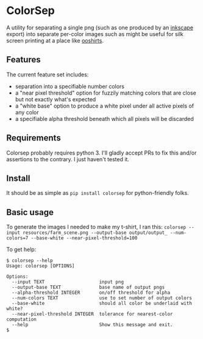 # ColorSep
A utility for separating a single png (such as one produced by an [inkscape](https://inkscape.org/) export) into
separate per-color images such as might be useful for silk screen printing at a place like
[ooshirts](http://www.ooshirts.com).

## Features
The current feature set includes:
- separation into a specifiable number colors
- a "near pixel threshold" option for fuzzily matching colors that are close but not exactly what's expected
- a "white base" option to produce a white pixel under all active pixels of any color
- a specifiable alpha threshold beneath which all pixels will be discarded

## Requirements
Colorsep probably requires python 3.  I'll gladly accept PRs to fix this and/or assertions to the contrary.  I just
haven't tested it.

## Install
It should be as simple as `pip install colorsep` for python-friendly folks.

## Basic usage
To generate the images I needed to make my t-shirt, I ran this:
```colorsep --input resources/farm_scene.png --output-base output/output_ --num-colors=7 --base-white --near-pixel-threshold=100```

To get help:
```
$ colorsep --help
Usage: colorsep [OPTIONS]

Options:
  --input TEXT                    input png
  --output-base TEXT              base name of output pngs
  --alpha-threshold INTEGER       on/off threshold for alpha
  --num-colors TEXT               use to set number of output colors
  --base-white                    should all color be underlaid with white?
  --near-pixel-threshold INTEGER  tolerance for nearest-color computation
  --help                          Show this message and exit.
$
```

